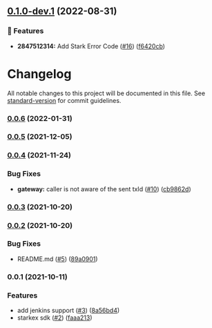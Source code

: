 ## [0.1.0-dev.1](https://github.com/starkware-libs/starkex-js/compare/v0.0.6...v0.1.0-dev.1) (2022-08-31)



### 🧩 Features

* **2847512314:** Add Stark Error Code ([#16](https://github.com/starkware-libs/starkex-js/issues/16)) ([f6420cb](https://github.com/starkware-libs/starkex-js/commit/f6420cbd21d832a64182e1134ffef1623cfe2d69))

# Changelog

All notable changes to this project will be documented in this file. See [standard-version](https://github.com/conventional-changelog/standard-version) for commit guidelines.

### [0.0.6](https://github.com/starkware-libs/starkex-js/compare/v0.0.6-0...v0.0.6) (2022-01-31)

### [0.0.5](https://github.com/starkware-libs/starkex-js/compare/v0.0.4...v0.0.5) (2021-12-05)

### [0.0.4](https://github.com/starkware-libs/starkex-js/compare/v0.0.3...v0.0.4) (2021-11-24)

### Bug Fixes

- **gateway:** caller is not aware of the sent txId ([#10](https://github.com/starkware-libs/starkex-js/issues/10)) ([cb9862d](https://github.com/starkware-libs/starkex-js/commit/cb9862d687998deec928b8068bd8d1e69c0a90f4))

### [0.0.3](https://github.com/starkware-libs/starkex-js/compare/v0.0.2...v0.0.3) (2021-10-20)

### [0.0.2](https://github.com/starkware-libs/starkex-js/compare/v0.0.1...v0.0.2) (2021-10-20)

### Bug Fixes

- README.md ([#5](https://github.com/starkware-libs/starkex-js/issues/5)) ([89a0901](https://github.com/starkware-libs/starkex-js/commit/89a0901fd0f9bef8a810413d3b8cc292e5706e48))

### 0.0.1 (2021-10-11)

### Features

- add jenkins support ([#3](https://github.com/starkware-libs/starkex-js/issues/3)) ([8a56bd4](https://github.com/starkware-libs/starkex-js/commit/8a56bd46aa39163fd618c1935fe487cec1c90504))
- starkex sdk ([#2](https://github.com/starkware-libs/starkex-js/issues/2)) ([faaa213](https://github.com/starkware-libs/starkex-js/commit/faaa2138feae74599a344c60bd49df6fef122017))
